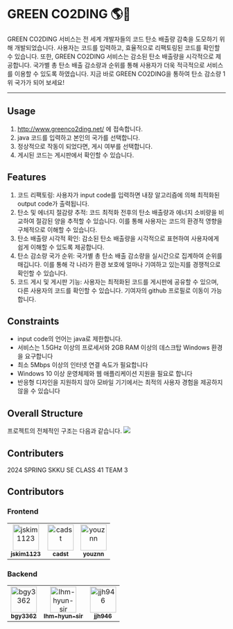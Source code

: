 # GREEN CO2DING 🌎🌱

GREEN CO2DING 서비스는 전 세계 개발자들의 코드 탄소 배출량 감축을 도모하기 위해 개발되었습니다. 사용자는 코드를 입력하고, 효율적으로 리팩토링된 코드를 확인할 수 있습니다. 또한, GREEN CO2DING 서비스는 감소된 탄소 배출량을 시각적으로 제공합니다. 국가별 총 탄소 배출 감소량과 순위를 통해 사용자가 더욱 적극적으로 서비스를 이용할 수 있도록 하였습니다. 지금 바로 GREEN CO2DING을 통하여 탄소 감소량 1위 국가가 되어 보세요!

---

## Usage
1. http://www.greenco2ding.net/ 에 접속합니다.
2. java 코드를 입력하고 본인의 국가를 선택합니다.
3. 정상적으로 작동이 되었다면, 게시 여부를 선택합니다.
4. 게시된 코드는 게시판에서 확인할 수 있습니다.

## Features
1. 코드 리팩토링: 사용자가 input code를 입력하면 내장 알고리즘에 의해 최적화된 output code가 출력됩니다. 
2. 탄소 및 에너지 절감량 추적: 코드 최적화 전후의 탄소 배출량과 에너지 소비량을 비교하여 절감된 양을 추적할 수 있습니다. 이를 통해 사용자는 코드의 환경적 영향을 구체적으로 이해할 수 있습니다.
3. 탄소 배출량 시각적 확인: 감소된 탄소 배출량을 시각적으로 표현하여 사용자에게 쉽게 이해할 수 있도록 제공합니다. 
4. 탄소 감소량 국가 순위: 국가별 총 탄소 배출 감소량을 실시간으로 집계하여 순위를 매깁니다. 이를 통해 각 나라가 환경 보호에 얼마나 기여하고 있는지를 경쟁적으로 확인할 수 있습니다.
5. 코드 게시 및 게시판 기능: 사용자는 최적화된 코드를 게시판에 공유할 수 있으며, 다른 사용자의 코드를 확인할 수 있습니다. 기여자의 github 프로필로 이동이 가능합니다.


## Constraints
- input code의 언어는 java로 제한합니다.
- 서비스는 1.5GHz 이상의 프로세서와 2GB RAM 이상의 데스크탑 Windows 환경을 요구합니다
- 최소 5Mbps 이상의 인터넷 연결 속도가 필요합니다
- Windows 10 이상 운영체제와 웹 애플리케이션 지원을 필요로 합니다
- 반응형 디자인을 지원하지 않아 모바일 기기에서는 최적의 사용자 경험을 제공하지 않을 수 있습니다

## Overall Structure
프로젝트의 전체적인 구조는 다음과 같습니다.
![](https://velog.velcdn.com/images/youznn/post/1cc411bd-b414-42bd-a67e-53cbf5f841a3/image.png)


## Contributers
2024 SPRING SKKU SE CLASS 41 TEAM 3


## Contributors

### Frontend
<table>
  <tr>
    <td align="center">
      <a href="https://github.com/jskim1123">
        <img src="https://github.com/jskim1123.png" width="60px;" alt="jskim1123"/>
        <br />
        <sub><b>jskim1123</b></sub>
      </a>
    </td>
    <td align="center">
      <a href="https://github.com/cadst">
        <img src="https://github.com/cadst.png" width="60px;" alt="cadst"/>
        <br />
        <sub><b>cadst</b></sub>
      </a>
    </td>
    <td align="center">
      <a href="https://github.com/youznn">
        <img src="https://github.com/youznn.png" width="60px;" alt="youznn"/>
        <br />
        <sub><b>youznn</b></sub>
      </a>
    </td>
  </tr>
</table>

### Backend
<table>
  <tr>
    <td align="center">
      <a href="https://github.com/bgy3362">
        <img src="https://github.com/bgy3362.png" width="60px;" alt="bgy3362"/>
        <br />
        <sub><b>bgy3362</b></sub>
      </a>
    </td>
    <td align="center">
      <a href="https://github.com/Ihm-hyun-sir">
        <img src="https://github.com/Ihm-hyun-sir.png" width="60px;" alt="Ihm-hyun-sir"/>
        <br />
        <sub><b>Ihm-hyun-sir</b></sub>
      </a>
    </td>
    <td align="center">
      <a href="https://github.com/jjh946">
        <img src="https://github.com/jjh946.png" width="60px;" alt="jjh946"/>
        <br />
        <sub><b>jjh946</b></sub>
      </a>
    </td>
  </tr>
</table>



